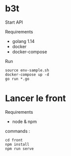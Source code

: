# b3t



Start API

Requirements
- golang 1.14
- docker 
- docker-compose

Run
```
source env-sample.sh
docker-compose up -d
go run *.go
```

# Lancer le front

Requirements
- node & npm

commands : 
```
cd front
npm install
npm run serve
```
